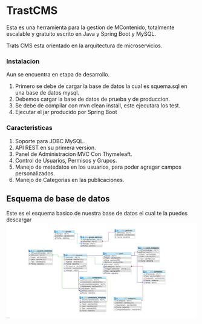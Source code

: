# TrastCMS
Esta es una herramienta para la gestion de MContenido, totalmente escalable y gratuito escrito en Java y Spring Boot y MySQL.

Trats CMS esta orientado en la arquitectura de microservicios.

### Instalacion

Aun se encuentra en etapa de desarrollo.
 1. Primero se debe de cargar la base de datos la cual es squema.sql en una base de datos mysql.
 2. Debemos cargar la base de datos de prueba y de produccion.
 3. Se debe de compilar con mvn clean install, este ejecutara los test.
 4. Ejecutar el jar producido por Spring Boot
 
 ### Caracteristicas
 1. Soporte para JDBC MySQL.
 2. API REST en su primera version.
 3. Panel de Administracion MVC Con Thymeleaft.
 4. Control de Usuarios, Permisos y Grupos.
 5. Manejo de matedatos en los usuarios, para poder agregar campos personalizados.
 6. Manejo de Categorias en las publicaciones.
 
## Esquema de base de datos
Este es el esquema basico de nuestra base de datos el cual te la puedes descargar
![Esquema](https://raw.githubusercontent.com/DavidBrionesFF/TrastCMS/master/TrastCMS%20Model.JPG)
